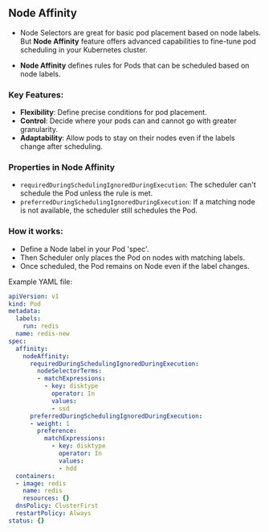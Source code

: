 ## Node Affinity

- Node Selectors are great for basic pod placement based on node labels. But **Node Affinity** feature offers advanced capabilities to fine-tune pod scheduling in your Kubernetes cluster.

- **Node Affinity** defines rules for Pods that can be scheduled based on node labels.

### Key Features:
- **Flexibility**: Define precise conditions for pod placement.
- **Control**: Decide where your pods can and cannot go with greater granularity.
- **Adaptability**: Allow pods to stay on their nodes even if the labels change after scheduling.

### Properties in Node Affinity
- ```requiredDuringSchedulingIgnoredDuringExecution```: The scheduler can't schedule the Pod unless the rule is met.
- ```preferredDuringSchedulingIgnoredDuringExecution```: If a matching node is not available, the scheduler still schedules the Pod.

### How it works:
- Define a Node label in your Pod 'spec'.
- Then Scheduler only places the Pod on nodes with matching labels.
- Once scheduled, the Pod remains on Node even if the label changes.

Example YAML file:
```yaml
apiVersion: v1
kind: Pod
metadata:
  labels:
    run: redis
  name: redis-new
spec:
  affinity:
    nodeAffinity:
      requiredDuringSchedulingIgnoredDuringExecution:
        nodeSelectorTerms:
        - matchExpressions:
          - key: disktype
            operator: In
            values:
            - ssd
      preferredDuringSchedulingIgnoredDuringExecution:
      - weight: 1
        preference:
          matchExpressions:
            - key: disktype
              operator: In
              values:
              - hdd  
  containers:
  - image: redis
    name: redis
    resources: {}
  dnsPolicy: ClusterFirst
  restartPolicy: Always
status: {}
```
